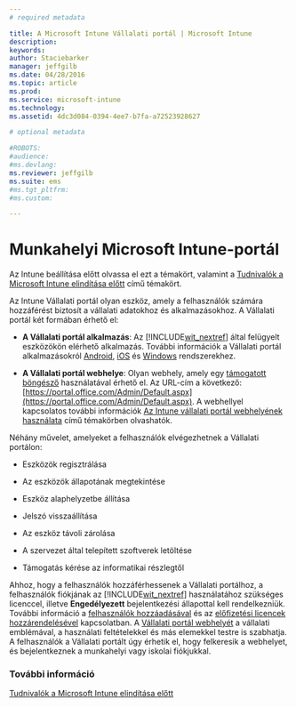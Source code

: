 ```yaml
---
# required metadata

title: A Microsoft Intune Vállalati portál | Microsoft Intune
description:
keywords:
author: Staciebarker
manager: jeffgilb
ms.date: 04/28/2016
ms.topic: article
ms.prod:
ms.service: microsoft-intune
ms.technology:
ms.assetid: 4dc3d084-0394-4ee7-b7fa-a72523928627

# optional metadata

#ROBOTS:
#audience:
#ms.devlang:
ms.reviewer: jeffgilb
ms.suite: ems
#ms.tgt_pltfrm:
#ms.custom:

---
```


# Munkahelyi Microsoft Intune-portál

Az Intune beállítása előtt olvassa el ezt a témakört, valamint a [Tudnivalók a Microsoft Intune elindítása előtt](what-to-know-before-you-start-microsoft-intune.md) című témakört.

Az Intune Vállalati portál olyan eszköz, amely a felhasználók számára hozzáférést biztosít a vállalati adatokhoz és alkalmazásokhoz. A Vállalati portál két formában érhető el:

-   **A Vállalati portál alkalmazás**: Az [!INCLUDE[wit_nextref](../includes/wit_nextref_md.md)] által felügyelt eszközökön elérhető alkalmazás. További információk a Vállalati portál alkalmazásokról [Android](/Intune/EndUser/using-your-android-device-with-intune), [iOS](/Intune/EndUser/using-your-ios-or-mac-os-x-device-with-intune) és [Windows](/Intune/EndUser/using-your-windows-device-with-intune) rendszerekhez.


- **A Vállalati portál webhelye**: Olyan webhely, amely egy [támogatott böngésző](supported-web-browsers.md) használatával érhető el. Az URL-cím a következő: [https://portal.office.com/Admin/Default.aspx](https://portal.office.com/Admin/Default.aspx). A webhellyel kapcsolatos további információk [Az Intune vállalati portál webhelyének használata](/Intune/EndUser/using-the-intune-company-portal-website) című témakörben olvashatók.

Néhány művelet, amelyeket a felhasználók elvégezhetnek a Vállalati portálon:

-   Eszközök regisztrálása

-   Az eszközök állapotának megtekintése

-   Eszköz alaphelyzetbe állítása

-   Jelszó visszaállítása

-   Az eszköz távoli zárolása

-   A szervezet által telepített szoftverek letöltése

-   Támogatás kérése az informatikai részlegtől

Ahhoz, hogy a felhasználók hozzáférhessenek a Vállalati portálhoz, a felhasználók fiókjának az [!INCLUDE[wit_nextref](../includes/wit_nextref_md.md)] használatához szükséges licenccel, illetve **Engedélyezett** bejelentkezési állapottal kell rendelkezniük. További információ a [felhasználók hozzáadásával](start-with-a-paid-subscription-to-microsoft-intune-step-3.md) és az [előfizetési licencek hozzárendelésével](start-with-a-paid-subscription-to-microsoft-intune-step-4.md) kapcsolatban. A [Vállalati portál webhelyét](start-with-a-paid-subscription-to-microsoft-intune-step-7.md) a vállalati emblémával, a használati feltételekkel és más elemekkel testre is szabhatja. A felhasználók a Vállalati portált úgy érhetik el, hogy felkeresik a webhelyet, és bejelentkeznek a munkahelyi vagy iskolai fiókjukkal.

### További információ
[Tudnivalók a Microsoft Intune elindítása előtt](what-to-know-before-you-start-microsoft-intune.md)


<!--HONumber=Jun16_HO2-->


